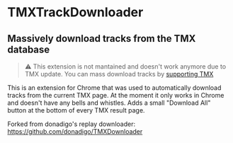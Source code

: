 # TMXTrackDownloader
## Massively download tracks from the TMX database
> :warning: This extension is not mantained and doesn't work anymore due to TMX update. You can mass download tracks by [supporting TMX](https://tmuf.exchange/about?r=support)

This is an extension for Chrome that was used to automatically download
tracks from the current TMX page. At the moment it only works in Chrome and doesn't have any bells and whistles. Adds a small "Download All" button at the bottom of every TMX result page.

Forked from donadigo's replay downloader: https://github.com/donadigo/TMXDownloader
